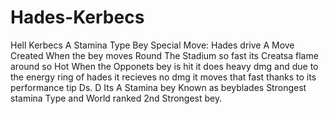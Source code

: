 # Hades-Kerbecs
Hell Kerbecs
A Stamina Type Bey 
Special Move: Hades drive 
A Move Created When the bey moves Round The Stadium so fast its Creatsa flame around so Hot When the Opponets bey is hit it does heavy dmg and due to the energy ring of hades it recieves no dmg 
it moves that fast thanks to its performance tip Ds. D
Its A Stamina bey Known as beyblades Strongest stamina Type and World ranked 2nd Strongest bey.
